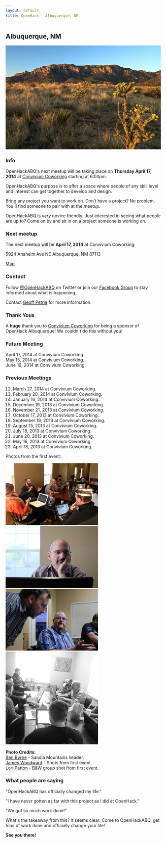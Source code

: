 ```yaml
---
layout: default
title: OpenHack - Albuquerque, NM
---
```


## Albuquerque, NM

![Albuquerque, NM Sandia](/albuquerque/img/sandia_drywall.jpg)

### Info

OpenHackABQ's next meetup will be taking place on **Thursday April 17, 2014** at
[Convivium Coworking](http://www.conviviumcoworking.com/) starting at 6:00pm.

OpenHackABQ's purpose is to offer a space where people of any skill level
and interest can get together to develop and design.

Bring any project you want to work on. Don't have a project? No problem.
You'll find someone to pair with at the meetup.

OpenHackABQ is _very_ novice friendly. Just interested in seeing what people
are up to? Come on by and sit in on a project someone is working on.

### Next meetup

The next meetup will be **April 17, 2014** at Convivium Coworking:

5924 Anaheim Ave NE
Albuquerque, NM 87113

[Map](http://goo.gl/maps/5y7xs)

### Contact

Follow [@OpenHackABQ](https://twitter.com/OpenHackABQ) on Twitter or join our
[Facebook Group](https://www.facebook.com/groups/621303567898347/) to stay
informed about what is happening.

Contact [Geoff Petrie](mailto:g.petrie+openhack@gmail.com) for more
information.

### Thank Yous

A **huge** thank you to [Convivium Coworking](http://www.conviviumcoworking.com/)
for being a sponsor of OpenHack Albuquerque! We couldn't do this without you!

### Future Meeting

April 17, 2014 at Convivium Coworking.  
May 15, 2014 at Convivium Coworking.  
June 19, 2014 at Convivium Coworking.

### Previous Meetings

12. March 27, 2014 at Convivium Coworking.  
11. February 20, 2014 at Convivium Coworking.  
10. January 16, 2014 at Convivium Coworking.  
09. December 19, 2013 at Convivium Coworking.  
08. November 21, 2013 at Convivium Coworking.  
07. October 17, 2013 at Convivium Coworking.  
06. September 19, 2013 at Convivium Coworking.  
05. August 15, 2013 at Convivium Coworking.  
04. July 18, 2013 at Convivium Coworking.  
03. June 20, 2013 at Convivium Coworking.  
02. May 16, 2013 at Convivium Coworking.  
01. April 18, 2013 at Convivium Coworking.  

Photos from the first event:

![Some of the group](/albuquerque/img/photo03-geoff_petrie.jpg) ![Hard thinking](/albuquerque/img/photo02-james_woodward.jpg)
![A conversation](/albuquerque/img/photo01-james_woodward.jpg) ![Another group shot](/albuquerque/img/photo04-lori_patton.jpg)

**Photo Credits:**  
[Ben Byrne](http://www.flickr.com/photos/drywall/) - Sandia Mountains header.  
[James Woodward](https://twitter.com/JMW) - Shots from first event.  
[Lori Patton](http://design564.com) - B&W group shot from first event.

### What people are saying

"OpenHackABQ has officially changed my life."

"I have never gotten as far with this project as I did at OpenHack."

"We got so much work done!"

What's the takeaway from this? It seems clear: Come to OpenHackABQ, get tons of
work done and officially change your life!

**See you there!**

